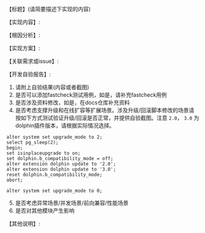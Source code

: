 <!-- 感谢您提交Pull Reqeust -->

<!-- 提交说明: 请按照以下的模板提交PR，下列内容均为必填项。如果未补充对应内容，不允许提交PR。 -->
【标题】(请简要描述下实现的内容)

【实现内容】:

【根因分析】:

【实现方案】:

【关联需求或issue】:

【开发自验报告】:
1. 请附上自验结果(内容或者截图)
2. 是否可以添加fastcheck测试用例，如是，请补充fastcheck用例
3. 是否涉及资料修改，如是，在docs仓库补充资料
4. 是否考虑支撑升级和在线扩容等扩展场景。涉及升级/回滚脚本修改的场景请按如下方式测试验证升级/回滚是否正常，并提供自验截图。注意 `2.0`， `3.0` 为dolphin插件版本，请根据实际情况选择。
```
alter system set upgrade_mode to 2;
select pg_sleep(2);
begin;
set isinplaceupgrade to on;
set dolphin.b_compatibility_mode = off;
alter extension dolphin update to '2.0';
alter extension dolphin update to '3.0';
reset dolphin.b_compatibility_mode;
abort;

alter system set upgrade_mode to 0;
```
5. 是否考虑异常场景/并发场景/前向兼容/性能场景
6. 是否对其他模块产生影响

【其他说明】: